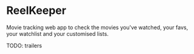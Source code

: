 # ReelKeeper

Movie tracking web app to check the movies you've watched, your favs, your watchlist and your customised lists.

TODO: trailers
